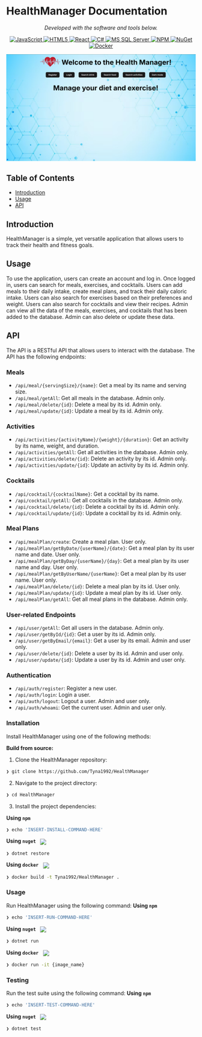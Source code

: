 # HealthManager Documentation

<p align="center">
		<em>Developed with the software and tools below.</em>
</p>
<p align="center">
	<a href="https://developer.mozilla.org/en-US/docs/Web/JavaScript" target="_blank">
  		<img src="https://img.shields.io/badge/JavaScript-F7DF1E.svg?style=flat&logo=JavaScript&logoColor=black" alt="JavaScript">
	</a>
	<a href="https://developer.mozilla.org/en-US/docs/Glossary/HTML5" target="_blank">
		<img src="https://img.shields.io/badge/HTML5-E34F26.svg?style=flat&logo=HTML5&logoColor=white" alt="HTML5">	
	</a>
	<a href="https://react.dev/reference/react" target="_blank">
		<img src="https://img.shields.io/badge/React-61DAFB.svg?style=flat&logo=React&logoColor=black" alt="React">
	</a>
 <a href="https://learn.microsoft.com/en-us/dotnet/csharp/" target="_blank">
	<img src="https://img.shields.io/badge/C%23-239120.svg?style=flat&logo=c-sharp&logoColor=white" alt="C#">
</a>
<a href="https://learn.microsoft.com/en-us/sql/sql-server/" target="_blank">
	<img src="https://img.shields.io/badge/MS_SQL_Server-CC2927.svg?style=flat&logo=microsoftsqlserver&logoColor=white" alt="MS SQL Server">
</a>
<a href="https://www.npmjs.com/" target="_blank">
  	<img src="https://img.shields.io/badge/NPM-CB3837.svg?style=flat&logo=npm&logoColor=white" alt="NPM">
</a>
<a href="https://www.nuget.org/" target="_blank">
  	<img src="https://img.shields.io/badge/NuGet-004880.svg?style=flat&logo=nuget&logoColor=white" alt="NuGet">
</a>
<a href="https://www.docker.com/" target="_blank">
  	<img src="https://img.shields.io/badge/Docker-2496ED.svg?style=flat&logo=docker&logoColor=white" alt="Docker">
</a>

</p>

![Health Manager Home page](./Assets/health_manager.png)

## Table of Contents
- [Introduction](#introduction)
- [Usage](#usage)
- [API](#api)

## Introduction
HealthManager is a simple, yet versatile application that allows users to track their health and fitness goals.

## Usage
To use the application, users can create an account and log in. Once logged in, users can search for meals, exercises, and cocktails. Users can add meals to their daily intake, create meal plans, and track their daily caloric intake. Users can also search for exercises based on their preferences and weight. Users can also search for cocktails and view their recipes. Admin can view all the data of the meals, exercises, and cocktails that has been added to the database. Admin can also delete or update these data. 

## API
The API is a RESTful API that allows users to interact with the database. The API has the following endpoints:

### Meals

- `/api/meal/{servingSize}/{name}`: Get a meal by its name and serving size.
- `/api/meal/getAll`: Get all meals in the database. Admin only.
- `/api/meal/delete/{id}`: Delete a meal by its id. Admin only.
- `/api/meal/update/{id}`: Update a meal by its id. Admin only.

### Activities

- `/api/activities/{activityName}/{weight}/{duration}`: Get an activity by its name, weight, and duration.
- `/api/activities/getAll`: Get all activities in the database. Admin only.
- `/api/activities/delete/{id}`: Delete an activity by its id. Admin only.
- `/api/activities/update/{id}`: Update an activity by its id. Admin only.

### Cocktails

- `/api/cocktail/{cocktailName}`: Get a cocktail by its name.
- `/api/cocktail/getAll`: Get all cocktails in the database. Admin only.
- `/api/cocktail/delete/{id}`: Delete a cocktail by its id. Admin only.
- `/api/cocktail/update/{id}`: Update a cocktail by its id. Admin only.

### Meal Plans

- `/api/mealPlan/create`: Create a meal plan. User only.
- `/api/mealPlan/getByDate/{userName}/{date}`: Get a meal plan by its user name and date. User only.
- `/api/mealPlan/getByDay/{userName}/{day}`: Get a meal plan by its user name and day. User only.
- `/api/mealPlan/getByUserName/{userName}`: Get a meal plan by its user name. User only.
- `/api/mealPlan/delete/{id}`: Delete a meal plan by its id. User only.
- `/api/mealPlan/update/{id}`: Update a meal plan by its id. User only.
- `/api/mealPlan/getAll`: Get all meal plans in the database. Admin only.

### User-related Endpoints

- `/api/user/getAll`: Get all users in the database. Admin only.
- `/api/user/getById/{id}`: Get a user by its id. Admin only.
- `/api/user/getByEmail/{email}`: Get a user by its email. Admin and user only.
- `/api/user/delete/{id}`: Delete a user by its id. Admin and user only.
- `/api/user/update/{id}`: Update a user by its id. Admin and user only.

### Authentication

- `/api/auth/register`: Register a new user.
- `/api/auth/login`: Login a user.
- `/api/auth/logout`: Logout a user. Admin and user only.
- `/api/auth/whoami`: Get the current user. Admin and user only.

###  Installation

Install HealthManager using one of the following methods:

**Build from source:**

1. Clone the HealthManager repository:
```sh
❯ git clone https://github.com/Tyna1992/HealthManager
```

2. Navigate to the project directory:
```sh
❯ cd HealthManager
```

3. Install the project dependencies:


**Using `npm`** &nbsp; [<img align="center" src="" />]()

```sh
❯ echo 'INSERT-INSTALL-COMMAND-HERE'
```


**Using `nuget`** &nbsp; [<img align="center" src="https://img.shields.io/badge/C%23-239120.svg?style={badge_style}&logo=c-sharp&logoColor=white" />](https://docs.microsoft.com/en-us/dotnet/csharp/)

```sh
❯ dotnet restore
```


**Using `docker`** &nbsp; [<img align="center" src="https://img.shields.io/badge/Docker-2CA5E0.svg?style={badge_style}&logo=docker&logoColor=white" />](https://www.docker.com/)

```sh
❯ docker build -t Tyna1992/HealthManager .
```




###  Usage
Run HealthManager using the following command:
**Using `npm`** &nbsp; [<img align="center" src="" />]()

```sh
❯ echo 'INSERT-RUN-COMMAND-HERE'
```


**Using `nuget`** &nbsp; [<img align="center" src="https://img.shields.io/badge/C%23-239120.svg?style={badge_style}&logo=c-sharp&logoColor=white" />](https://docs.microsoft.com/en-us/dotnet/csharp/)

```sh
❯ dotnet run
```


**Using `docker`** &nbsp; [<img align="center" src="https://img.shields.io/badge/Docker-2CA5E0.svg?style={badge_style}&logo=docker&logoColor=white" />](https://www.docker.com/)

```sh
❯ docker run -it {image_name}
```


###  Testing
Run the test suite using the following command:
**Using `npm`** &nbsp; [<img align="center" src="" />]()

```sh
❯ echo 'INSERT-TEST-COMMAND-HERE'
```


**Using `nuget`** &nbsp; [<img align="center" src="https://img.shields.io/badge/C%23-239120.svg?style={badge_style}&logo=c-sharp&logoColor=white" />](https://docs.microsoft.com/en-us/dotnet/csharp/)

```sh
❯ dotnet test
```

